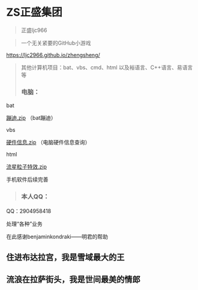 #   ZS正盛集团
> 正盛ljc966


> 一个无关紧要的GitHub小游戏

https://ljc2966.github.io/zhengsheng/



> 其他计算机项目：bat、vbs、cmd、html 以及裕语言、C++语言、易语言等
> ###   电脑：

 bat

[蹦迪.zip](https://github.com/ljc966/ZS/files/8839613/default.zip)
（bat蹦迪）

 vbs

[硬件信息.zip](https://github.com/ljc966/ZS/files/8839625/default.zip)
（电脑硬件信息查询）

 html

[流星粒子特效.zip](https://github.com/ljc966/ZS/files/8839629/default.zip)

 手机软件后续完善


> ###  本人QQ：

 QQ：2904958418

处理“各种”业务


在此感谢benjaminkondraki——明君的帮助


## 住进布达拉宫，我是雪域最大的王

##  流浪在拉萨街头，我是世间最美的情郎
